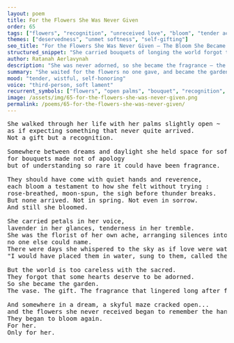 ```yaml
---
layout: poem
title: For the Flowers She Was Never Given
order: 65
tags: ["flowers", "recognition", "unreceived love", "bloom", "tender ache"]
themes: ["deservedness", "unmet softness", "self-gifting"]
seo_title: "For the Flowers She Was Never Given — The Bloom She Became When the World Forgot to Offer"
structured_snippet: "She carried bouquets of longing the world forgot to place in her hands."
author: Ratanah Aerlavynah
description: "She was never adorned, so she became the fragrance — the one they forgot to give, yet forever hers."
summary: "She waited for the flowers no one gave, and became the garden instead."
mood: "tender, wistful, self-honoring"
voice: "third-person, soft lament"
recurrent_symbols: ["flowers", "open palms", "bouquet", "recognition", "fragrance"]
image: /assets/img/65-for-the-flowers-she-was-never-given.png
permalink: /poems/65-for-the-flowers-she-was-never-given/
---
```


<pre>
She walked through her life with her palms slightly open ~ 
as if expecting something that never quite arrived. 
Not a gift but a recognition.

Somewhere between dreams and daylight she held space for soft stems and velvet promises...
for bouquets made not of apology 
but of understanding so rare it could have been fragrance.

They should have come with quiet hands and reverence, 
each bloom a testament to how she felt without trying : 
rose-breathed, moon-spun, the sigh before thunder breaks.
But none arrived. Not in spring. Not even in sorrow. 
And still she bloomed.

She carried petals in her voice, 
lavender in her glances, tenderness in her tremble.
She was the florist of her own ache, arranging silences into poems,
no one else could name.
There were days she whispered to the sky as if love were watching : 
"I would have placed them in water, sung to them, called them mine…"

But the world is too careless with the sacred. 
They forgot that some hearts deserve to be adorned.
So she became the garden. 
The vase. The gift. The fragrance that lingered long after footsteps left.

And somewhere in a dream, a skyful maze cracked open...
and the flowers she never received began to remember the hands they were meant for.
They began to bloom again. 
For her. 
Only for her.
</pre>
